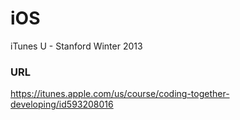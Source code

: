 iOS
===

iTunes U - Stanford Winter 2013 

### URL
https://itunes.apple.com/us/course/coding-together-developing/id593208016
